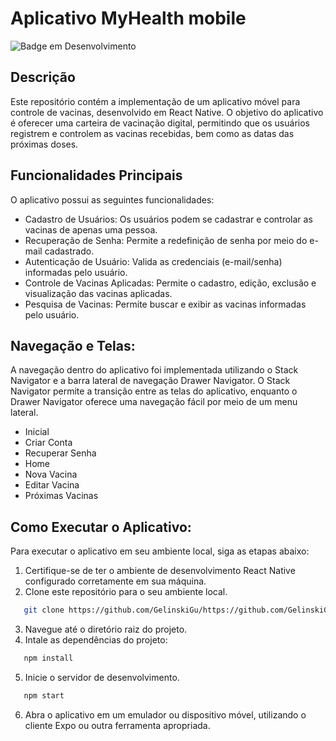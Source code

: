 # Aplicativo MyHealth mobile

![Badge em Desenvolvimento](http://img.shields.io/static/v1?label=STATUS&message=EM%20DESENVOLVIMENTO&color=GREEN&style=for-the-badge)

## Descrição
Este repositório contém a implementação de um aplicativo móvel para controle de vacinas, desenvolvido em React Native. 
O objetivo do aplicativo é oferecer uma carteira de vacinação digital, permitindo que os usuários registrem e controlem as vacinas recebidas, bem como as datas das próximas doses.

## Funcionalidades Principais
O aplicativo possui as seguintes funcionalidades:

* Cadastro de Usuários: Os usuários podem se cadastrar e controlar as vacinas de apenas uma pessoa.
* Recuperação de Senha: Permite a redefinição de senha por meio do e-mail cadastrado.
* Autenticação de Usuário: Valida as credenciais (e-mail/senha) informadas pelo usuário.
* Controle de Vacinas Aplicadas: Permite o cadastro, edição, exclusão e visualização das vacinas aplicadas.
* Pesquisa de Vacinas: Permite buscar e exibir as vacinas informadas pelo usuário.

## Navegação e Telas:
A navegação dentro do aplicativo foi implementada utilizando o Stack Navigator e a barra lateral de navegação Drawer Navigator. 
O Stack Navigator permite a transição entre as telas do aplicativo, enquanto o Drawer Navigator oferece uma navegação fácil por meio de um menu lateral.
* Inicial
* Criar Conta
* Recuperar Senha
* Home
* Nova Vacina
* Editar Vacina
* Próximas Vacinas

## Como Executar o Aplicativo:
Para executar o aplicativo em seu ambiente local, siga as etapas abaixo:
1. Certifique-se de ter o ambiente de desenvolvimento React Native configurado corretamente em sua máquina.
2. Clone este repositório para o seu ambiente local.

```bash
   git clone https://github.com/GelinskiGu/https://github.com/GelinskiGu/projeto-prog-disp-moveis_react-native.git
```

3. Navegue até o diretório raiz do projeto.
4. Intale as dependências do projeto:

```bash
   npm install
```

5. Inicie o servidor de desenvolvimento.

```bash
   npm start
```

6. Abra o aplicativo em um emulador ou dispositivo móvel, utilizando o cliente Expo ou outra ferramenta apropriada.
